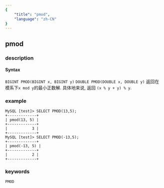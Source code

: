 ```yaml
---
{
    "title": "pmod",
    "language": "zh-CN"
}
---
```


<!-- 
Licensed to the Apache Software Foundation (ASF) under one
or more contributor license agreements.  See the NOTICE file
distributed with this work for additional information
regarding copyright ownership.  The ASF licenses this file
to you under the Apache License, Version 2.0 (the
"License"); you may not use this file except in compliance
with the License.  You may obtain a copy of the License at
  http://www.apache.org/licenses/LICENSE-2.0
Unless required by applicable law or agreed to in writing,
software distributed under the License is distributed on an
"AS IS" BASIS, WITHOUT WARRANTIES OR CONDITIONS OF ANY
KIND, either express or implied.  See the License for the
specific language governing permissions and limitations
under the License.
-->

## pmod

### description
#### Syntax

`BIGINT PMOD(BIGINT x, BIGINT y)`
`DOUBLE PMOD(DOUBLE x, DOUBLE y)`
返回在模系下`x mod y`的最小正数解.
具体地来说, 返回 `(x % y + y) % y`.

### example

```
MySQL [test]> SELECT PMOD(13,5);
+-------------+
| pmod(13, 5) |
+-------------+
|           3 |
+-------------+
MySQL [test]> SELECT PMOD(-13,5);
+-------------+
| pmod(-13, 5) |
+-------------+
|           2 |
+-------------+
```

### keywords
	PMOD
